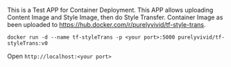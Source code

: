 This is a Test APP for Container Deployment.
This APP allows uploading Content Image and Style Image, then do Style Transfer.
Container Image as been uploaded to https://hub.docker.com/r/purelyvivid/tf-style-trans.


```
docker run -d --name tf-styleTrans -p <your port>:5000 purelyvivid/tf-styleTrans:v0
```

Open `http://localhost:<your port>`